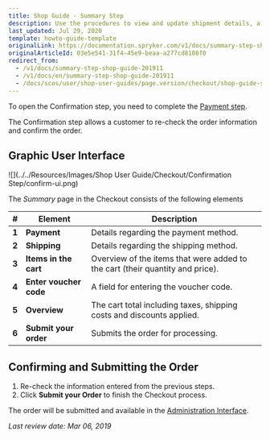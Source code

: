 ```yaml
---
title: Shop Guide - Summary Step
description: Use the procedures to view and update shipment details, a payment method or billing address, and place the order in the Storefront.
last_updated: Jul 29, 2020
template: howto-guide-template
originalLink: https://documentation.spryker.com/v1/docs/summary-step-shop-guide-201911
originalArticleId: 03e5e541-31f4-45e9-beaa-a277cd8186f0
redirect_from:
  - /v1/docs/summary-step-shop-guide-201911
  - /v1/docs/en/summary-step-shop-guide-201911
  - /docs/scos/user/shop-user-guides/page.version/checkout/shop-guide-summary-step.html
---
```




To open the Confirmation step, you need to complete the [Payment step](/docs/scos/user/shop-user-guides/{{page.version}}/shop-guide-checkout/shop-guide-payment-step.html).

The Confirmation step allows a customer to re-check the order information and confirm the order.

## Graphic User Interface

![](../../Resources/Images/Shop User Guide/Checkout/Confirmation Step/confirm-ui.png)

The *Summary* page in the Checkout consists of the following elements

| # | Element | Description |
|---|---|---|
|  **1** |  **Payment** | Details regarding the payment method. |
|  **2** |  **Shipping** | Details regarding the shipping method. |
|  **3** |  **Items in the cart** | Overview of the items that were added to the cart (their quantity and price). |
|  **4** |  **Enter voucher code** | A field for entering the voucher code. |
|  **5** |  **Overview** | The cart total including taxes, shipping costs and discounts applied. |
|  **6** |  **Submit your order** | Submits the order for processing. |

## Confirming and Submitting the Order

1. Re-check the information entered from the previous steps.
2. Click **Submit your Order** to finish the Checkout process.

The order will be submitted and available in the [Administration Interface](/docs/scos/dev/feature-integration-guides/201903.0/product-feature-integration.html).

*Last review date: Mar 06, 2019*
